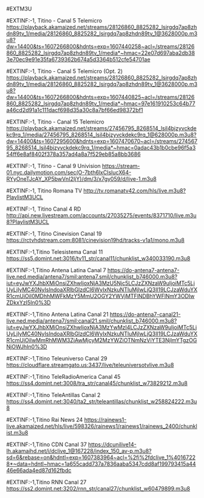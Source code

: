 #EXTM3U

#EXTINF:-1, Titino - Canal 5 Telemicro
https://playback.akamaized.net/streams/28126860_8825282_lsirgdq7ap8zhdn89tv_1/media/28126860_8825282_lsirgdq7ap8zhdn89tv_1@3628000p.m3u8?dw=14400&ts=1607266800&hdnts=exp=1607440258~acl=/streams/28126860_8825282_lsirgdq7ap8zhdn89tv_1/media*~hmac=22e07d697aba2db383e70ec9e91e35fa6739362b674a5d3364b512cfe54701ae

#EXTINF:-1, Titino - Canal 5 Telemicro (Opt. 2)
https://playback.akamaized.net/streams/28126860_8825282_lsirgdq7ap8zhdn89tv_1/media/28126860_8825282_lsirgdq7ap8zhdn89tv_1@3628000p.m3u8?dw=14400&ts=1607266800&hdnts=exp=1607440825~acl=/streams/28126860_8825282_lsirgdq7ap8zhdn89tv_1/media*~hmac=97e161910253c64b77a46cd2d91a1c111dacf698d35a30c8a7bf66ed98372bf1

#EXTINF:-1, Titino - Canal 15 Telemicro
https://playback.akamaized.net/streams/27456795_8268514_lsil4bjzyvckdekc9rq_1/media/27456795_8268514_lsil4bjzyvckdekc9rq_1@628000p.m3u8?dw=14400&ts=1607295600&hdnts=exp=1607470670~acl=/streams/27456795_8268514_lsil4bjzyvckdekc9rq_1/media*~hmac=0adac43b1b0cbe96f5a354ff6e8af8402f378a357ad4a8a7f529eb85a8bb3686

#EXTINF:-1, Titino - Canal 9 Univision 
https://stream-01.nyc.dailymotion.com/sec(O-7bth6lxCIslucX64-RYyOneTJcAY_XP5bwVnI2IjY)/dm/3/x7gy059/d/live-1.m3u8

#EXTINF:-1, Titino Romana TV
http://tv.romanatv42.com/hls/live.m3u8?PlaylistM3UCL

#EXTINF:-1, Titino Canal 4 RD
http://api.new.livestream.com/accounts/27035275/events/8371710/live.m3u8?PlaylistM3UCL

#EXTINF:-1, Titino Cinevision Canal 19
https://rctvhdstream.com:8081/cinevision19hd/tracks-v1a1/mono.m3u8

#EXTINF:-1,Titino Telesistema Canal 11
https://ss5.domint.net:3016/tv11_str/canal11/chunklist_w340033190.m3u8

#EXTINF:-1,Titino Antena Latina Canal 7
https://do-antena7-antena7-live.ned.media/antena7/smil:antena7.smil/chunklist_b746000.m3u8?iut=eyJwYXJhbXMiOnsiZXhwIjoxNjA3MzU5Njc5LCJzZXNzaW9uIjoiMTc5LjUyLjIyMC40NyIsIndoaXRlbGlzdCI6WyIxNzkuNTIuMjIwLjQ3Il19LCJzaWduYXR1cmUiOiI0MDhhMWFkMzY5MmU2OGY2YWVjMTFlNDBhYWFlNmY3ODIwZDkxYzI5In0%3D

#EXTINF:-1,Titino Antena Latina Canal 21
https://do-antena7-canal21-live.ned.media/antena7/smil:canal21.smil/chunklist_b746000.m3u8?iut=eyJwYXJhbXMiOnsiZXhwIjoxNjA3MzYwMzI4LCJzZXNzaW9uIjoiMTc5LjUyLjIyMC40NyIsIndoaXRlbGlzdCI6WyIxNzkuNTIuMjIwLjQ3Il19LCJzaWduYXR1cmUiOiIwMmRhMWM3ZjAwMjcyM2MzYWZiOTNmNzViYTE3NjlmYTgzOGNjOWJhIn0%3D

#EXTINF:-1,Titino Teleuniverso Canal 29
https://cloudflare.streamgato.us:3437/live/teleuniversotvlive.m3u8

#EXTINF:-1,Titino TeleRadioAmerica Canal 45
https://ss4.domint.net:3008/tra_str/canal45/chunklist_w73829212.m3u8

#EXTINF:-1,Titino TeleAntillas Canal 2
https://ss4.domint.net:3040/ta2_str/teleantillas/chunklist_w258824222.m3u8

#EXTINF:-1,Titino Rai News 24
https://rainews1-live.akamaized.net/hls/live/598326/rainews1/rainews1/rainews_2400/chunklist.m3u8

#EXTINF:-1,Titino CDN Canal 37
https://dcunilive14-lh.akamaihd.net/i/dclive_1@167228/index_150_av-p.m3u8?sd=6&rebase=on&hdntl=exp=1607383964~acl=%2fi%2fdclive_1%40167228*~data=hdntl~hmac=1a655cadd737a7836aaba5347cdd8af199793415a4446e66ada4ed87d162fbdc

#EXTINF:-1,Titino RNN Canal 27
https://ss2.domint.net:3202/rnn_str/canal27/chunklist_w60479899.m3u8

